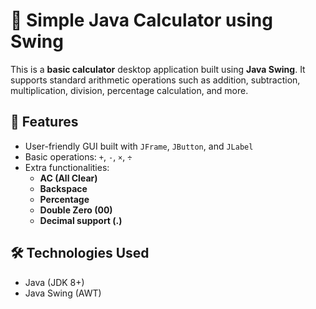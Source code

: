 # 🧮 Simple Java Calculator using Swing

This is a **basic calculator** desktop application built using **Java Swing**. It supports standard arithmetic operations such as addition, subtraction, multiplication, division, percentage calculation, and more.

## 🚀 Features

- User-friendly GUI built with `JFrame`, `JButton`, and `JLabel`
- Basic operations: `+`, `-`, `×`, `÷`
- Extra functionalities: 
  - **AC (All Clear)**
  - **Backspace**
  - **Percentage**
  - **Double Zero (00)**
  - **Decimal support (.)**

## 🛠 Technologies Used

- Java (JDK 8+)
- Java Swing (AWT)

